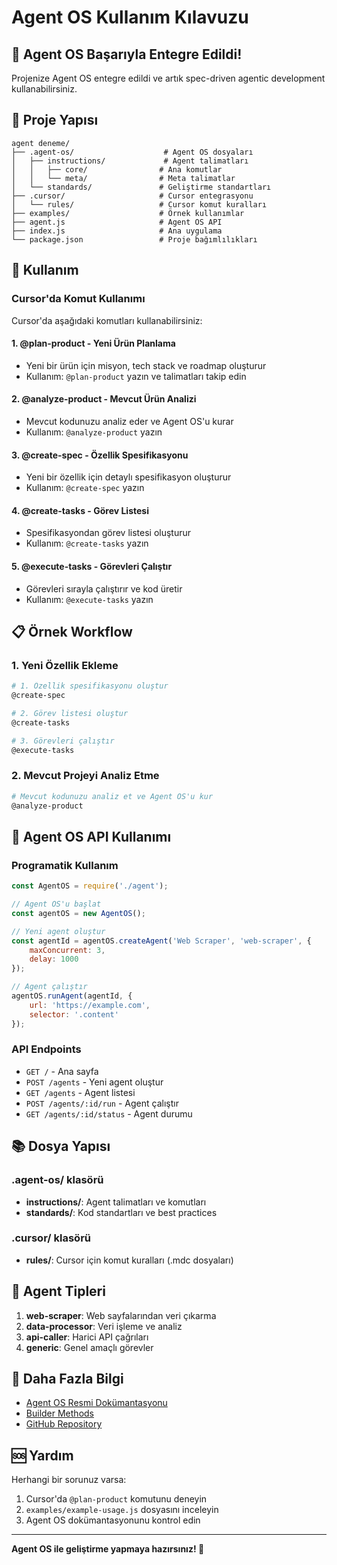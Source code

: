 # Agent OS Kullanım Kılavuzu

## 🎉 Agent OS Başarıyla Entegre Edildi!

Projenize Agent OS entegre edildi ve artık spec-driven agentic development kullanabilirsiniz.

## 📁 Proje Yapısı

```
agent deneme/
├── .agent-os/                    # Agent OS dosyaları
│   ├── instructions/             # Agent talimatları
│   │   ├── core/                # Ana komutlar
│   │   └── meta/                # Meta talimatlar
│   └── standards/               # Geliştirme standartları
├── .cursor/                     # Cursor entegrasyonu
│   └── rules/                   # Cursor komut kuralları
├── examples/                    # Örnek kullanımlar
├── agent.js                     # Agent OS API
├── index.js                     # Ana uygulama
└── package.json                 # Proje bağımlılıkları
```

## 🚀 Kullanım

### Cursor'da Komut Kullanımı

Cursor'da aşağıdaki komutları kullanabilirsiniz:

#### 1. **@plan-product** - Yeni Ürün Planlama
- Yeni bir ürün için misyon, tech stack ve roadmap oluşturur
- Kullanım: `@plan-product` yazın ve talimatları takip edin

#### 2. **@analyze-product** - Mevcut Ürün Analizi
- Mevcut kodunuzu analiz eder ve Agent OS'u kurar
- Kullanım: `@analyze-product` yazın

#### 3. **@create-spec** - Özellik Spesifikasyonu
- Yeni bir özellik için detaylı spesifikasyon oluşturur
- Kullanım: `@create-spec` yazın

#### 4. **@create-tasks** - Görev Listesi
- Spesifikasyondan görev listesi oluşturur
- Kullanım: `@create-tasks` yazın

#### 5. **@execute-tasks** - Görevleri Çalıştır
- Görevleri sırayla çalıştırır ve kod üretir
- Kullanım: `@execute-tasks` yazın

## 📋 Örnek Workflow

### 1. Yeni Özellik Ekleme

```bash
# 1. Özellik spesifikasyonu oluştur
@create-spec

# 2. Görev listesi oluştur
@create-tasks

# 3. Görevleri çalıştır
@execute-tasks
```

### 2. Mevcut Projeyi Analiz Etme

```bash
# Mevcut kodunuzu analiz et ve Agent OS'u kur
@analyze-product
```

## 🔧 Agent OS API Kullanımı

### Programatik Kullanım

```javascript
const AgentOS = require('./agent');

// Agent OS'u başlat
const agentOS = new AgentOS();

// Yeni agent oluştur
const agentId = agentOS.createAgent('Web Scraper', 'web-scraper', {
    maxConcurrent: 3,
    delay: 1000
});

// Agent çalıştır
agentOS.runAgent(agentId, {
    url: 'https://example.com',
    selector: '.content'
});
```

### API Endpoints

- `GET /` - Ana sayfa
- `POST /agents` - Yeni agent oluştur
- `GET /agents` - Agent listesi
- `POST /agents/:id/run` - Agent çalıştır
- `GET /agents/:id/status` - Agent durumu

## 📚 Dosya Yapısı

### .agent-os/ klasörü
- **instructions/**: Agent talimatları ve komutları
- **standards/**: Kod standartları ve best practices

### .cursor/ klasörü
- **rules/**: Cursor için komut kuralları (.mdc dosyaları)

## 🎯 Agent Tipleri

1. **web-scraper**: Web sayfalarından veri çıkarma
2. **data-processor**: Veri işleme ve analiz
3. **api-caller**: Harici API çağrıları
4. **generic**: Genel amaçlı görevler

## 📖 Daha Fazla Bilgi

- [Agent OS Resmi Dokümantasyonu](https://buildermethods.com/agent-os)
- [Builder Methods](https://buildermethods.com)
- [GitHub Repository](https://github.com/buildermethods/agent-os)

## 🆘 Yardım

Herhangi bir sorunuz varsa:
1. Cursor'da `@plan-product` komutunu deneyin
2. `examples/example-usage.js` dosyasını inceleyin
3. Agent OS dokümantasyonunu kontrol edin

---

**Agent OS ile geliştirme yapmaya hazırsınız! 🚀**
